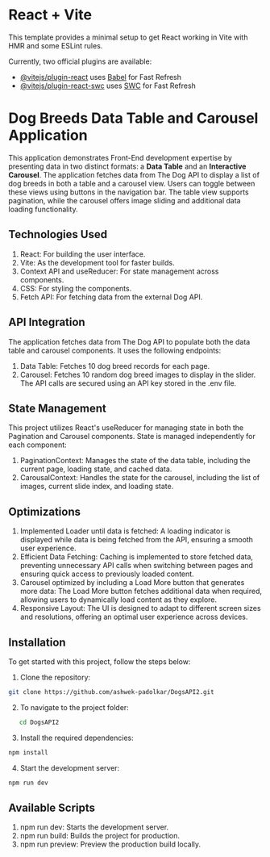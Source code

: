 # React + Vite

This template provides a minimal setup to get React working in Vite with HMR and some ESLint rules.

Currently, two official plugins are available:

- [@vitejs/plugin-react](https://github.com/vitejs/vite-plugin-react/blob/main/packages/plugin-react/README.md) uses [Babel](https://babeljs.io/) for Fast Refresh
- [@vitejs/plugin-react-swc](https://github.com/vitejs/vite-plugin-react-swc) uses [SWC](https://swc.rs/) for Fast Refresh

# Dog Breeds Data Table and Carousel Application

This application demonstrates Front-End development expertise by presenting data in two distinct formats: a **Data Table** and an **Interactive Carousel**. The application fetches data from The Dog API to display a list of dog breeds in both a table and a carousel view. Users can toggle between these views using buttons in the navigation bar. The table view supports pagination, while the carousel offers image sliding and additional data loading functionality.

## Technologies Used

1. React: For building the user interface.
2. Vite: As the development tool for faster builds.
3. Context API and useReducer: For state management across components.
4. CSS: For styling the components.
5. Fetch API: For fetching data from the external Dog API.

## API Integration

The application fetches data from The Dog API to populate both the data table and carousel components. It uses the following endpoints:

1. Data Table: Fetches 10 dog breed records for each page.
2. Carousel: Fetches 10 random dog breed images to display in the slider.
   The API calls are secured using an API key stored in the .env file.

## State Management

This project utilizes React's useReducer for managing state in both the Pagination and Carousel components. State is managed independently for each component:

1. PaginationContext: Manages the state of the data table, including the current page, loading state, and cached data.
2. CarousalContext: Handles the state for the carousel, including the list of images, current slide index, and loading state.

## Optimizations

1. Implemented Loader until data is fetched:
   A loading indicator is displayed while data is being fetched from the API, ensuring a smooth user experience.
2. Efficient Data Fetching:
   Caching is implemented to store fetched data, preventing unnecessary API calls when switching between pages and ensuring quick access to previously loaded content.
3. Carousel optimized by including a Load More button that generates more data:
   The Load More button fetches additional data when required, allowing users to dynamically load content as they explore.
4. Responsive Layout:
   The UI is designed to adapt to different screen sizes and resolutions, offering an optimal user experience across devices.

## Installation

To get started with this project, follow the steps below:

1. Clone the repository:

```bash
git clone https://github.com/ashwek-padolkar/DogsAPI2.git
```

2. To navigate to the project folder:

```bash
   cd DogsAPI2

```

3. Install the required dependencies:

```bash
npm install
```

4. Start the development server:

```bash
npm run dev
```

## Available Scripts

1. npm run dev: Starts the development server.
2. npm run build: Builds the project for production.
3. npm run preview: Preview the production build locally.
